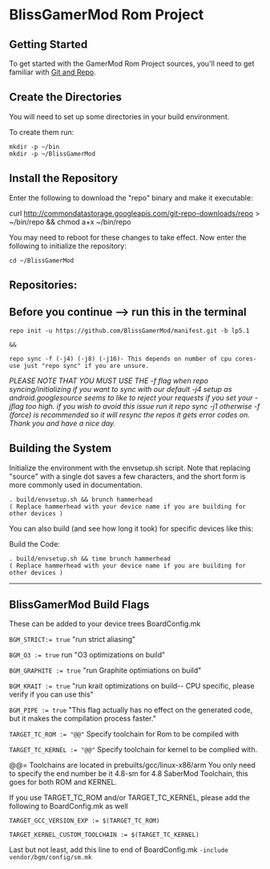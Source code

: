 BlissGamerMod Rom Project
===================

Getting Started
---------------
To get started with the GamerMod Rom Project sources, you'll need to get
familiar with [Git and Repo](http://source.android.com/source/version-control.html).


Create the Directories
----------------------

You will need to set up some directories in your build environment.

To create them run:

    mkdir -p ~/bin
    mkdir -p ~/BlissGamerMod


Install the Repository
----------------------

Enter the following to download the "repo" binary and make it executable:

curl http://commondatastorage.googleapis.com/git-repo-downloads/repo > ~/bin/repo && chmod a+x ~/bin/repo

You may need to reboot for these changes to take effect. 
Now enter the following to initialize the repository:

    cd ~/BlissGamerMod


Repositories:
---------------

Before you continue --> run this in the terminal
----------------------------------------
    repo init -u https://github.com/BlissGamerMod/manifest.git -b lp5.1 
    
    && 
    
    repo sync -f (-j4) (-j8) (-j16)- This depends on number of cpu cores- use just "repo sync" if you are unsure.

*PLEASE NOTE THAT YOU MUST USE THE -f flag when repo syncing/initializing if you want to sync with our default -j4 setup as android.googlesource seems to like to reject your requests if you set your -jflag too high. 
if you wish to avoid this issue run it repo sync -j1 otherwise -f (force) is recommended so it will resync the repos it gets error codes on. Thank you and have a nice day.*


Building the System
-------------------

Initialize the environment with the envsetup.sh script. Note that replacing "source" with a single dot saves a few characters, and the short form is more commonly used in documentation.

    . build/envsetup.sh && brunch hammerhead
    ( Replace hammerhead with your device name if you are building for other devices )

You can also build (and see how long it took) for specific devices like this:

Build the Code:

    . build/envsetup.sh && time brunch hammerhead
    ( Replace hammerhead with your device name if you are building for other devices )

***

BlissGamerMod Build Flags
-----------------

These can be added to your device trees BoardConfig.mk

`BGM_STRICT:= true`    "run strict aliasing"

`BGM_O3 := true`   run   "O3 optimizations on build"

`BGM_GRAPHITE := true`    "run Graphite optimiations on build"

`BGM_KRAIT := true`    "run krait optimizations on build-- CPU specific, please verify if you can use this"

`BGM_PIPE := true`   "This flag actually has no effect on the generated code, but it makes the compilation process faster."

`TARGET_TC_ROM := "@@"` Specify toolchain for Rom to be compiled with

`TARGET_TC_KERNEL := "@@"` Specify toolchain for kernel to be complied with.

@@= Toolchains are located in prebuilts/gcc/linux-x86/arm You only need to specify the end number be it 4.8-sm for 4.8 SaberMod Toolchain, this goes for both ROM and KERNEL.

If you use TARGET_TC_ROM and/or TARGET_TC_KERNEL, please add the following to BoardConfig.mk as well

`TARGET_GCC_VERSION_EXP := $(TARGET_TC_ROM)`

`TARGET_KERNEL_CUSTOM_TOOLCHAIN := $(TARGET_TC_KERNEL)`

Last but not least, add this line to end of BoardConfig.mk `-include vendor/bgm/config/sm.mk`
